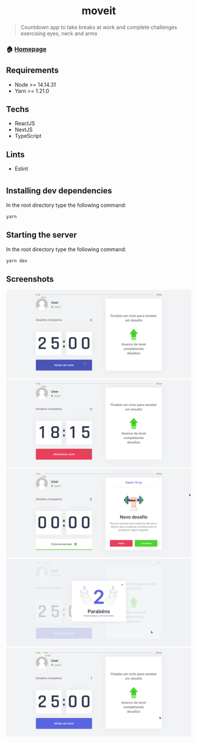 <h1 align="center">moveit</h1>

> Countdown app to take breaks at work and complete challenges exercising eyes, neck and arms

### 🏠 [Homepage](https://github.com/victorqrz/moveit)

## Requirements
- Node >= 14.14.31
- Yarn >= 1.21.0

## Techs
- ReactJS
- NextJS
- TypeScript

## Lints
- Eslint
#

## Installing dev dependencies
In the root directory type the following command:
```sh
yarn
```
## Starting the server
In the root directory type the following command:
```sh
yarn dev
```
## Screenshots
<img src="./screenshots/img0.png"/>
<img src="./screenshots/img1.png"/>
<img src="./screenshots/img2.png"/>
<img src="./screenshots/img3.png"/>
<img src="./screenshots/img4.png"/>
